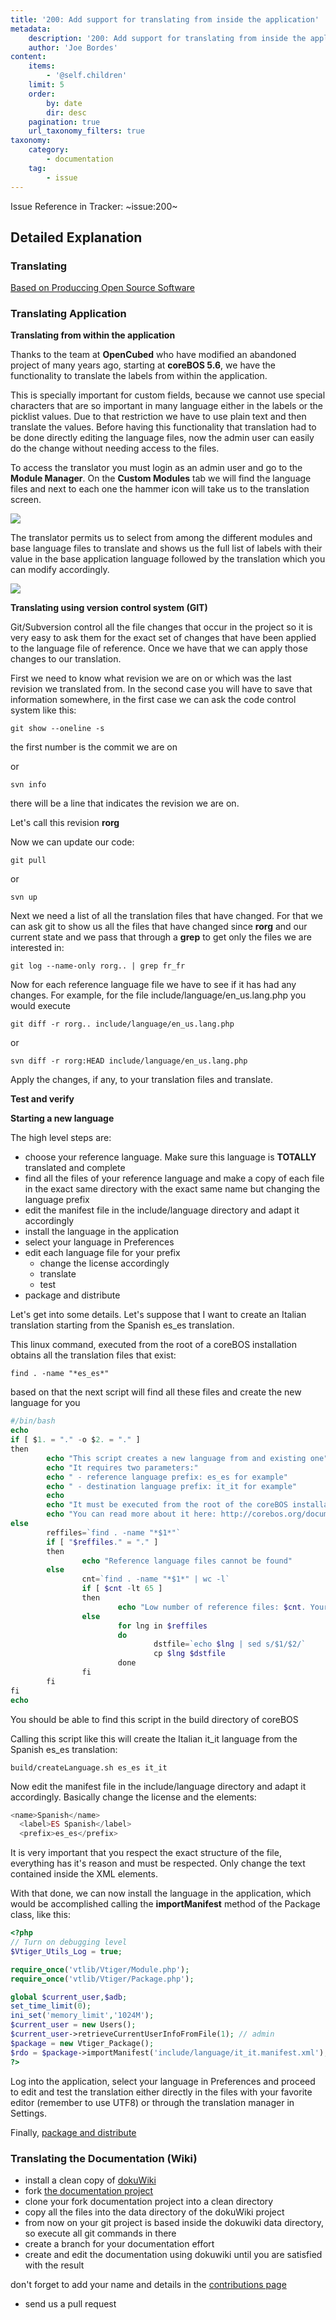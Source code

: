 ```yaml
---
title: '200: Add support for translating from inside the application'
metadata:
    description: '200: Add support for translating from inside the application'
    author: 'Joe Bordes'
content:
    items:
        - '@self.children'
    limit: 5
    order:
        by: date
        dir: desc
    pagination: true
    url_taxonomy_filters: true
taxonomy:
    category:
        - documentation
    tag:
        - issue
---
```


Issue Reference in Tracker: ~issue:200~

## Detailed Explanation
### Translating

[Based on Produccing Open Source Software](https://producingoss.com/en/share-management.html#translation-manager)

### Translating Application
**Translating from within the application**

Thanks to the team at **OpenCubed** who have modified an abandoned project of many years ago, starting at **coreBOS 5.6**, we have the functionality to translate the labels from within the application.

This is specially important for custom fields, because we cannot use special characters that are so important in many language either in the labels or the picklist values. Due to that restriction we have to use plain text and then translate the values. Before having this functionality that translation had to be done directly editing the language files, now the admin user can easily do the change without needing access to the files.

To access the translator you must login as an admin user and go to the **Module Manager**. On the **Custom Modules** tab we will find the language files and next to each one the hammer icon will take us to the translation screen.

![](tag_task.png?width=100%)

The translator permits us to select from among the different modules and base language files to translate and shows us the full list of labels with their value in the base application language followed by the translation which you can modify accordingly.

![](tag_task.png?width=100%)

**Translating using version control system (GIT)**

Git/Subversion control all the file changes that occur in the project so it is very easy to ask them for the exact set of changes that have been applied to the language file of reference. Once we have that we can apply those changes to our translation.

First we need to know what revision we are on or which was the last revision we translated from. In the second case you will have to save that information somewhere, in the first case we can ask the code control system like this:

```
git show --oneline -s
```
the first number is the commit we are on

or
```
svn info
```
there will be a line that indicates the revision we are on.

Let's call this revision **rorg**

Now we can update our code:

```
git pull
```
or
```
svn up
```

Next we need a list of all the translation files that have changed. For that we can ask git to show us all the files that have changed since **rorg** and our current state and we pass that through a **grep** to get only the files we are interested in:

```
git log --name-only rorg.. | grep fr_fr
```
Now for each reference language file we have to see if it has had any changes. For example, for the file include/language/en_us.lang.php you would execute
```
git diff -r rorg.. include/language/en_us.lang.php
```
or
```
svn diff -r rorg:HEAD include/language/en_us.lang.php
```
Apply the changes, if any, to your translation files and translate.

**Test and verify**

**Starting a new language**

The high level steps are:

- choose your reference language. Make sure this language is **TOTALLY** translated and complete
- find all the files of your reference language and make a copy of each file in the exact same directory with the exact same name but changing the language prefix
- edit the manifest file in the include/language directory and adapt it accordingly
- install the language in the application
- select your language in Preferences
- edit each language file for your prefix
     - change the license accordingly
     - translate
     - test
- package and distribute

Let's get into some details. Let's suppose that I want to create an Italian translation starting from the Spanish es_es translation.

This linux command, executed from the root of a coreBOS installation obtains all the translation files that exist:

```
find . -name "*es_es*"
```
based on that the next script will find all these files and create the new language for you
```php
#/bin/bash
echo    
if [ $1. = "." -o $2. = "." ]
then
        echo "This script creates a new language from and existing one"
        echo "It requires two parameters:"
        echo " - reference language prefix: es_es for example"
        echo " - destination language prefix: it_it for example"
        echo
        echo "It must be executed from the root of the coreBOS installation"
        echo "You can read more about it here: http://corebos.org/documentation/doku.php?id=en:devel:translating&#starting_a_new_language"
else
        reffiles=`find . -name "*$1*"`
        if [ "$reffiles." = "." ]
        then
                echo "Reference language files cannot be found"
        else
                cnt=`find . -name "*$1*" | wc -l`
                if [ $cnt -lt 65 ]
                then
                        echo "Low number of reference files: $cnt. Your reference language is probably missing some translations!"
                else
                        for lng in $reffiles
                        do
                                dstfile=`echo $lng | sed s/$1/$2/`
                                cp $lng $dstfile
                        done
                fi
        fi
fi
echo  
```

You should be able to find this script in the build directory of coreBOS

Calling this script like this will create the Italian it_it language from the Spanish es_es translation:

```
build/createLanguage.sh es_es it_it
```
Now edit the manifest file in the include/language directory and adapt it accordingly. Basically change the license and the elements:

```php
<name>Spanish</name>
  <label>ES Spanish</label>
  <prefix>es_es</prefix>
```
<div class="notices red">
It is very important that you respect the exact structure of the file, everything has it's reason and must be respected. Only change the text contained inside the XML elements.</div>

With that done, we can now install the language in the application, which would be accomplished calling the **importManifest** method of the Package class, like this:

```php
<?php
// Turn on debugging level
$Vtiger_Utils_Log = true;

require_once('vtlib/Vtiger/Module.php');
require_once('vtlib/Vtiger/Package.php');

global $current_user,$adb;
set_time_limit(0);
ini_set('memory_limit','1024M');
$current_user = new Users();
$current_user->retrieveCurrentUserInfoFromFile(1); // admin
$package = new Vtiger_Package();
$rdo = $package->importManifest('include/language/it_it.manifest.xml');
?>
```

Log into the application, select your language in Preferences and proceed to edit and test the translation either directly in the files with your favorite editor (remember to use UTF8) or through the translation manager in Settings.

Finally, [package and distribute](http://localhost/coreBOSDocumentation/developer-guide/development_framework/develtutorials/packagemodules)

### Translating the Documentation (Wiki)

- install a clean copy of [dokuWiki](https://www.dokuwiki.org/dokuwiki)
- fork [the documentation project](https://github.com/tsolucio/corebosdocs)
- clone your fork documentation project into a clean directory
- copy all the files into the data directory of the dokuWiki project
- from now on your git project is based inside the dokuwiki data directory, so execute all git commands in there
- create a branch for your documentation effort
- create and edit the documentation using dokuwiki until you are satisfied with the result

<div class="notices blue">
don't forget to add your name and details in the <a href="url">contributions page</a> </div>

- send us a pull request